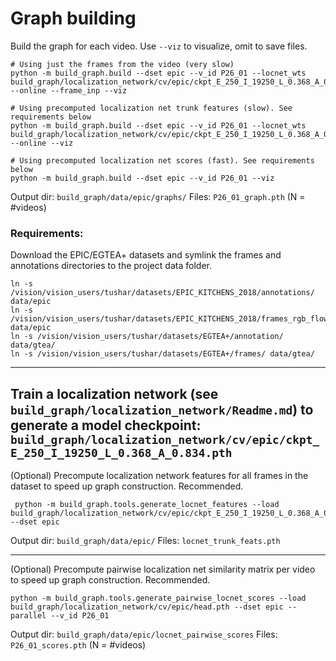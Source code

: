 # Graph building

Build the graph for each video. Use `--viz` to visualize, omit to save files.
```
# Using just the frames from the video (very slow)
python -m build_graph.build --dset epic --v_id P26_01 --locnet_wts build_graph/localization_network/cv/epic/ckpt_E_250_I_19250_L_0.368_A_0.834.pth --online --frame_inp --viz

# Using precomputed localization net trunk features (slow). See requirements below
python -m build_graph.build --dset epic --v_id P26_01 --locnet_wts build_graph/localization_network/cv/epic/ckpt_E_250_I_19250_L_0.368_A_0.834.pth --online --viz

# Using precomputed localization net scores (fast). See requirements below
python -m build_graph.build --dset epic --v_id P26_01 --viz
```
Output dir: `build_graph/data/epic/graphs/`
Files: `P26_01_graph.pth` (N = #videos)

### Requirements:

Download the EPIC/EGTEA+ datasets and symlink the frames and annotations directories to the project data folder.
```
ln -s /vision/vision_users/tushar/datasets/EPIC_KITCHENS_2018/annotations/ data/epic
ln -s /vision/vision_users/tushar/datasets/EPIC_KITCHENS_2018/frames_rgb_flow/ data/epic
ln -s /vision/vision_users/tushar/datasets/EGTEA+/annotation/ data/gtea/
ln -s /vision/vision_users/tushar/datasets/EGTEA+/frames/ data/gtea/
```
-------

Train a localization network (see `build_graph/localization_network/Readme.md`) to generate a model checkpoint:
`build_graph/localization_network/cv/epic/ckpt_E_250_I_19250_L_0.368_A_0.834.pth`
-------

(Optional) Precompute localization network features for all frames in the dataset to speed up graph construction. Recommended.
```
 python -m build_graph.tools.generate_locnet_features --load build_graph/localization_network/cv/epic/ckpt_E_250_I_19250_L_0.368_A_0.834.pth --dset epic
```
Output dir: `build_graph/data/epic/`
Files: `locnet_trunk_feats.pth`

-------
(Optional) Precompute pairwise localization net similarity matrix per video to speed up graph construction. Recommended.
```
python -m build_graph.tools.generate_pairwise_locnet_scores --load build_graph/localization_network/cv/epic/head.pth --dset epic --parallel --v_id P26_01
```
Output dir: `build_graph/data/epic/locnet_pairwise_scores`
Files: `P26_01_scores.pth` (N = #videos)